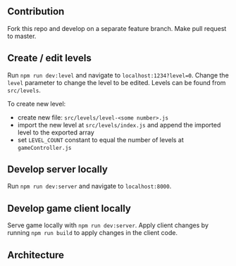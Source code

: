 ## Contribution

Fork this repo and develop on a separate feature branch. Make pull request to master.

## Create / edit levels

Run `npm run dev:level` and navigate to `localhost:1234?level=0`. Change the `level` parameter to change the level to be edited. Levels can be found from `src/levels`.

To create new level:

- create new file: `src/levels/level-<some number>.js`
- import the new level at `src/levels/index.js` and append the imported level to the exported array
- set `LEVEL_COUNT` constant to equal the number of levels at `gameController.js`

## Develop server locally

Run `npm run dev:server` and navigate to `localhost:8000`.

## Develop game client locally

Serve game locally with `npm run dev:server`. Apply client changes by running `npm run build` to apply changes in the client code.

## Architecture
